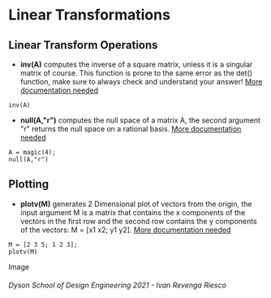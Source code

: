 # Linear Transformations
## Linear Transform Operations
- **inv(A)** computes the inverse of a square matrix, unless it is a singular matrix of course. This function is prone to the same error as the det() function, make sure to always check and understand your answer! [More documentation needed]()
```matlab:Code
inv(A)
```

- **null(A,"r")** computes the null space of a matrix A, the second argument "r" returns the null space on a rational basis. [More documentation needed]()
```matlab:Code
A = magic(4);
null(A,"r")
```
## Plotting
- **plotv(M)** generates 2 Dimensional plot of vectors from the origin, the input argument M is a matrix that contains the x components of the vectors in the first row and the second row contains the y components of the vectors: M = [x1 x2; y1 y2]. [More documentation needed]()
```matlab:Code
M = [2 3 5; 1 2 3];
plotv(M)
``` 
Image


###### Dyson School of Design Engineering 2021 - Ivan Revenga Riesco